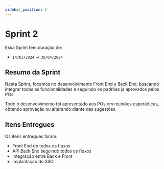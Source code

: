 ```yaml
---
sidebar_position: 2
---
```


# Sprint 2

Essa Sprint tem duração de:

- `14/03/2024` → `30/04/2024`

## Resumo da Sprint

Nesta Sprint, focamos no desenvolvimento Front End e Back End, buscando integrar todas as funcionalidades e seguindo os padrões ja aprovados pelos POs.

Todo o desenvolvimento foi apresentado aos POs em reuniões esporádicas, obtendo aprovação ou alterando diante das sugestões.

## Itens Entregues

Os itens entregues foram:

- Front End de todos os fluxos
- API Back End seguindo todos os fluxos
- Integração entre Back e Front
- Implantação do SSO

